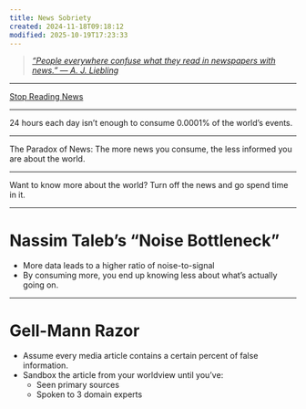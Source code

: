 ```yaml
---
title: News Sobriety
created: 2024-11-18T09:18:12
modified: 2025-10-19T17:23:33
---
```


> _[“People everywhere confuse what they read in newspapers with news.” — A. J. Liebling](https://www.goodreads.com/quotes/77035-people-everywhere-confuse-what-they-read-in-newspapers-with-news)_

---

[Stop Reading News](https://fs.blog/stop-reading-news/)

---

24 hours each day isn’t enough to consume 0.0001% of the world’s events.

---

The Paradox of News: The more news you consume, the less informed you are about the world.

---

Want to know more about the world? Turn off the news and go spend time in it.

---

# Nassim Taleb’s “Noise Bottleneck”

* More data leads to a higher ratio of noise-to-signal
* By consuming more, you end up knowing less about what’s actually going on.

---

# Gell-Mann Razor

* Assume every media article contains a certain percent of false information.
* Sandbox the article from your worldview until you’ve:
	* Seen primary sources
	* Spoken to 3 domain experts
